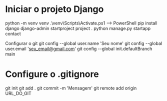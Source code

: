 # Iniciar o projeto Django

python -m venv venv
.\venv\Scripts\Activate.ps1  --> PowerShell
pip install django
django-admin startproject project .
python manage.py startapp contact

Configurar o git
git config --global user.name 'Seu nome'
git config --global user.email 'seu_email@gmail.com'
git config --global init.defaultBranch main

# Configure o .gitignore
git init
git add .
git commit -m 'Mensagem'
git remote add origin URL_DO_GIT